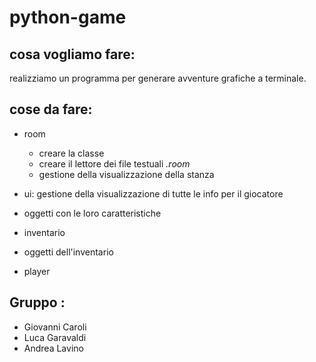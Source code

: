 # python-game

## cosa vogliamo fare:
realizziamo un programma per generare avventure grafiche a terminale.

## cose da fare:

- room
  - creare la classe
  - creare il lettore dei file testuali *.room*
  - gestione della visualizzazione della stanza

- ui: gestione della visualizzazione di  tutte le info per il giocatore

- oggetti con le loro caratteristiche

- inventario

- oggetti dell'inventario

- player


## Gruppo :

- Giovanni Caroli
- Luca Garavaldi
- Andrea Lavino